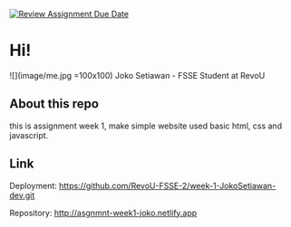 [![Review Assignment Due Date](https://classroom.github.com/assets/deadline-readme-button-24ddc0f5d75046c5622901739e7c5dd533143b0c8e959d652212380cedb1ea36.svg)](https://classroom.github.com/a/l9v8sNrv)

# Hi!
![](image/me.jpg =100x100)
Joko Setiawan - FSSE Student at RevoU
## About this repo
this is assignment week 1, make simple website used basic html, css and javascript.

## Link
Deployment: https://github.com/RevoU-FSSE-2/week-1-JokoSetiawan-dev.git


Repository: http://asgnmnt-week1-joko.netlify.app